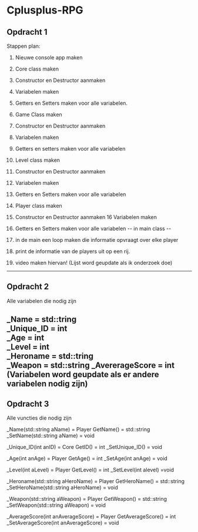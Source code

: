 # Cplusplus-RPG

## Opdracht 1
Stappen plan:
1. Nieuwe console app maken
2. Core class maken
3. Constructor en Destructor aanmaken
4. Variabelen maken
5. Getters en Setters maken voor alle variabelen.
6. Game Class maken
7. Constructor en Destructor aanmaken
8. Variabelen maken
9. Getters en setters maken voor alle variabelen
10. Level class maken
11. Constructor en Destructor aanmaken
12. Variabelen maken
13. Getters en Setters maken voor alle variabelen
14. Player class maken
15. Constructor en Destructor aanmaken
16 Variabelen maken
17. Getters en Setters maken voor alle variabelen
 -- in main class --
 
18. in de main een loop maken die informatie opvraagt over elke player
19. print de informatie van de players uit op een rij.
20. video maken hiervan!
 (Lijst word geupdate als ik onderzoek doe)
 ------------------------------------------------------------------------------------------
 ## Opdracht 2
 Alle variabelen die nodig zijn
 
 _Name = std::tring  
 _Unique_ID = int  
 _Age = int  
 _Level = int  
 _Heroname = std::tring  
 _Weapon = std::string
 _AvererageScore = int  
 (Variabelen word geupdate als er andere variabelen nodig zijn)
 ------------------------------------------------------------------------------------------
 ## Opdracht 3
 Alle vuncties die nodig zijn
 
 _Name(std::string aName) = Player
 GetName() = std::string
 _SetName(std::string aName) = void
 
  _Unique_ID(int anID) = Core
 GetID() = int
 _SetUnique_ID() = void
 
  _Age(int anAge) = Player
 GetAge() = int
 _SetAge(int anAge) = void
 
 _Level(int aLevel) = Player
 GetLevel() = int
 _SetLevel(int alevel) =void
 
 _Heroname(std::string aHeroName) = Player
 GetHeroName() = std::string
 _SetHeroName(std::string aHeroName) = void
 
 _Weapon(std::string aWeapon) = Player
 GetWeapon() = std::string
 _SetWeapon(std::string aWeapon) = void
 
 _AverageScore(int anAverageScore) = Player
 GetAverageScore() = int
 _SetAverageScore(int anAverageScore) = void
